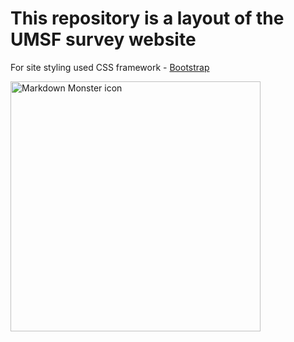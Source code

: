 # This repository is a layout of the UMSF survey website

For site styling used CSS framework - [Bootstrap](https://getbootstrap.com/) 

<img src="https://user-images.githubusercontent.com/82706197/225112234-f062e571-3b0b-4314-b40d-31df55c25e59.png"
     alt="Markdown Monster icon"
     style="float: left; margin-right: 10px; width: 400px" />
